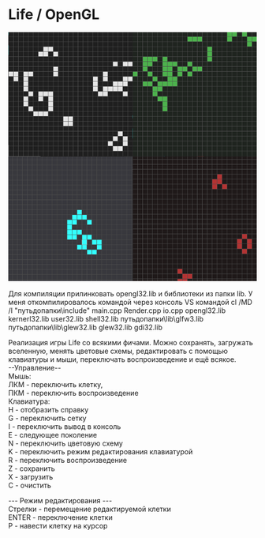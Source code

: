 # Life / OpenGL

![Alt text](screenshot.png?raw=true "Screenshot")

Для компиляции прилинковать opengl32.lib и библиотеки из папки lib.
У меня откомпилировалось командой через консоль VS командой
cl /MD /I "путьдопапки\include" main.cpp Render.cpp io.cpp opengl32.lib kernerl32.lib user32.lib shell32.lib путьдопапки\lib\glfw3.lib путьдопапки\lib\glew32.lib glew32.lib gdi32.lib

Реализация игры Life со всякими фичами. Можно сохранять, загружать вселенную, менять цветовые схемы, редактировать с помощью клавиатуры и мыши, переключать воспроизведение и ещё всякое.  
--Управление--  
Мышь:  
ЛКМ - переключить клетку,  
ПКМ - переключить воспроизведение  
Клавиатура:  
H - отобразить справку  
G - переключить сетку  
I - переключить вывод в консоль  
E - следующее поколение  
N - переключить цветовую схему  
K - переключить режим редактирования клавиатурой  
R - переключить воспроизведение  
Z - сохранить  
X - загрузить  
C - очистить    

--- Режим редактирования ---  
Стрелки - перемещение редактируемой клетки  
ENTER - переключение клетки  
P - навести клетку на курсор  

